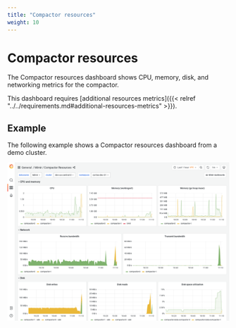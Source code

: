 ```yaml
---
title: "Compactor resources"
weight: 10
---
```


# Compactor resources

The Compactor resources dashboard shows CPU, memory, disk, and networking metrics for the compactor.

This dashboard requires [additional resources metrics]({{< relref "../../requirements.md#additional-resources-metrics" >}}).

## Example

The following example shows a Compactor resources dashboard from a demo cluster.

![Grafana Mimir compactor resources dashboard](mimir-compactor-resources.png)
